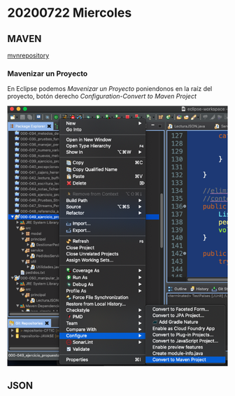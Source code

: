 # 20200722 Miercoles

## MAVEN

[mvnrepository](https://mvnrepository.com/)

### Mavenizar un Proyecto

En Eclipse podemos *Mavenizar un Proyecto* poniendonos en la raíz del proyecto, botón derecho *Configuration-Convert to Maven Project*


<img src="images/20200722-01.png">


## JSON

